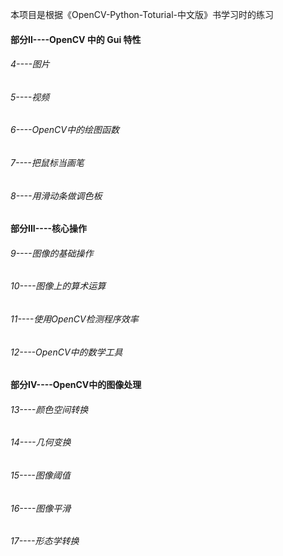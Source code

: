 本项目是根据《OpenCV-Python-Toturial-中文版》书学习时的练习

#### 部分II----OpenCV 中的 Gui 特性

###### 4----图片

###### 5----视频

###### 6----OpenCV中的绘图函数

###### 7----把鼠标当画笔

###### 8----用滑动条做调色板

#### 部分III----核心操作

###### 9----图像的基础操作

###### 10----图像上的算术运算

###### 11----使用OpenCV检测程序效率

###### 12----OpenCV中的数学工具

#### 部分IV----OpenCV中的图像处理

###### 13----颜色空间转换

###### 14----几何变换

###### 15----图像阈值

###### 16----图像平滑

###### 17----形态学转换



